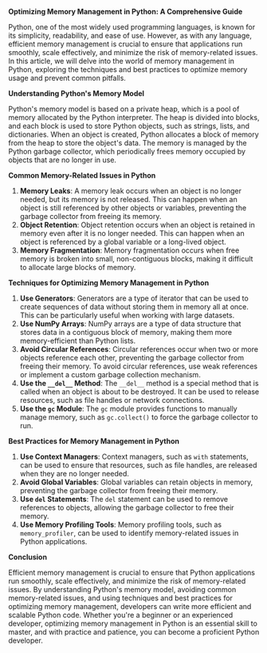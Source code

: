 **Optimizing Memory Management in Python: A Comprehensive Guide**

Python, one of the most widely used programming languages, is known for its simplicity, readability, and ease of use. However, as with any language, efficient memory management is crucial to ensure that applications run smoothly, scale effectively, and minimize the risk of memory-related issues. In this article, we will delve into the world of memory management in Python, exploring the techniques and best practices to optimize memory usage and prevent common pitfalls.

**Understanding Python's Memory Model**

Python's memory model is based on a private heap, which is a pool of memory allocated by the Python interpreter. The heap is divided into blocks, and each block is used to store Python objects, such as strings, lists, and dictionaries. When an object is created, Python allocates a block of memory from the heap to store the object's data. The memory is managed by the Python garbage collector, which periodically frees memory occupied by objects that are no longer in use.

**Common Memory-Related Issues in Python**

1. **Memory Leaks**: A memory leak occurs when an object is no longer needed, but its memory is not released. This can happen when an object is still referenced by other objects or variables, preventing the garbage collector from freeing its memory.
2. **Object Retention**: Object retention occurs when an object is retained in memory even after it is no longer needed. This can happen when an object is referenced by a global variable or a long-lived object.
3. **Memory Fragmentation**: Memory fragmentation occurs when free memory is broken into small, non-contiguous blocks, making it difficult to allocate large blocks of memory.

**Techniques for Optimizing Memory Management in Python**

1. **Use Generators**: Generators are a type of iterator that can be used to create sequences of data without storing them in memory all at once. This can be particularly useful when working with large datasets.
2. **Use NumPy Arrays**: NumPy arrays are a type of data structure that stores data in a contiguous block of memory, making them more memory-efficient than Python lists.
3. **Avoid Circular References**: Circular references occur when two or more objects reference each other, preventing the garbage collector from freeing their memory. To avoid circular references, use weak references or implement a custom garbage collection mechanism.
4. **Use the `__del__` Method**: The `__del__` method is a special method that is called when an object is about to be destroyed. It can be used to release resources, such as file handles or network connections.
5. **Use the `gc` Module**: The `gc` module provides functions to manually manage memory, such as `gc.collect()` to force the garbage collector to run.

**Best Practices for Memory Management in Python**

1. **Use Context Managers**: Context managers, such as `with` statements, can be used to ensure that resources, such as file handles, are released when they are no longer needed.
2. **Avoid Global Variables**: Global variables can retain objects in memory, preventing the garbage collector from freeing their memory.
3. **Use `del` Statements**: The `del` statement can be used to remove references to objects, allowing the garbage collector to free their memory.
4. **Use Memory Profiling Tools**: Memory profiling tools, such as `memory_profiler`, can be used to identify memory-related issues in Python applications.

**Conclusion**

Efficient memory management is crucial to ensure that Python applications run smoothly, scale effectively, and minimize the risk of memory-related issues. By understanding Python's memory model, avoiding common memory-related issues, and using techniques and best practices for optimizing memory management, developers can write more efficient and scalable Python code. Whether you're a beginner or an experienced developer, optimizing memory management in Python is an essential skill to master, and with practice and patience, you can become a proficient Python developer.